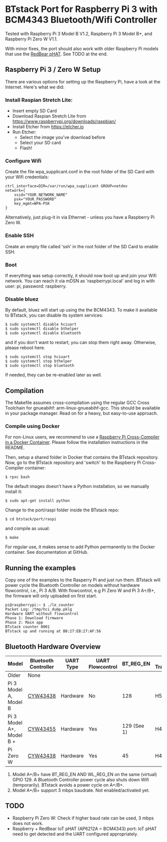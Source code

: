 # BTstack Port for Raspberry Pi 3 with BCM4343 Bluetooth/Wifi Controller

Tested with Raspberry Pi 3 Model B V1.2, Raspberry Pi 3 Model B+, and Raspberry Pi Zero W V1.1.

With minor fixes, the port should also work with older Raspberry Pi models that use the [RedBear pHAT](https://redbear.cc/product/rpi/iot-phat.html). See TODO at the end.

## Raspberry Pi 3 / Zero W Setup

There are various options for setting up the Raspberry Pi, have a look at the Internet. Here's what we did:

### Install Raspian Stretch Lite:

- Insert empty SD Card
- Download Raspian Stretch Lite from https://www.raspberrypi.org/downloads/raspbian/
- Install Etcher from https://etcher.io
- Run Etcher:
  - Select the image you've download before
  - Select your SD card
  - Flash!

### Configure Wifi

Create the file wpa_supplicant.conf in the root folder of the SD Card with your Wifi credentials:

	ctrl_interface=DIR=/var/run/wpa_supplicant GROUP=netdev
	network={
	    ssid="YOUR_NETWORK_NAME"
	    psk="YOUR_PASSWORD"
	    key_mgmt=WPA-PSK
	}

Alternatively, just plug-it in via Ethernet - unless you have a Raspberry Pi Zero W.

### Enable SSH

Create an empty file called 'ssh' in the root folder of the SD Card to enable SSH.

### Boot

If everything was setup correctly, it should now boot up and join your Wifi network. You can reach it via mDSN as 'raspberrypi.local' and log in with user: pi, password: raspberry.

### Disable bluez

By default, bluez will start up using the the BCM4343. To make it available to BTstack, you can disable its system services:

	$ sudo systemctl disable hciuart
    $ sudo systemctl disable bthelper
	$ sudo systemctl disable bluetooth

and if you don't want to restart, you can stop them right away. Otherwise, please reboot here.

	$ sudo systemctl stop hciuart
    $ sudo systemctl stop bthelper
	$ sudo systemctl stop bluetooth

If needed, they can be re-enabled later as well.

## Compilation

The Makefile assumes cross-compilation using the regular GCC Cross Toolchain for gnueabihf: arm-linux-gnueabihf-gcc. This should be available in your package manager. Read on for a heavy, but easy-to-use approach.

### Compile using Docker

For non-Linux users, we recommend to use a [Raspberry Pi Cross-Compiler in a Docker Container](https://github.com/sdt/docker-raspberry-pi-cross-compiler).
Please follow the installation instructions in the README. 

Then, setup a shared folder in Docker that contains the BTstack repository.
Now, go to the BTstack repository and 'switch' to the Raspberry Pi Cross-Compiler container:

	$ rpxc bash

The default images doesn't have a Python installation, so we manually install it:

	$ sudo apt-get install python

Change to the port/raspi folder inside the BTstack repo:

	$ cd btstack/port/raspi

and compile as usual:

	$ make

For regular use, it makes sense to add Python permanently to the Docker container. See documentation at GitHub.

## Running the examples

Copy one of the examples to the Rasperry Pi and just run them. BTstack will power cycle the Bluetooth Controller on models without hardware flowcontrol, i.e., Pi 3 A/B. With flowcontrol, e.g Pi Zero W and Pi 3 A+/B+, the firmware will only uploaded on first start. 

	pi@raspberrypi:~ $ ./le_counter
	Packet Log: /tmp/hci_dump.pklg
	Hardware UART without flowcontrol
	Phase 1: Download firmware
	Phase 2: Main app
	BTstack counter 0001
	BTstack up and running at B8:27:EB:27:AF:56

## Bluetooth Hardware Overview

Model                    | Bluetooth Controller                                    | UART Type | UART Flowcontrol | BT_REG_EN   | HCI Transport | Baudrate
-------------------------|---------------------------------------------------------|-----------|------------------|-------------|---------------|----------
Older                    | None                                                    |           |                  |             |               |
Pi 3 Model A, Model B    | [CYW43438](http://www.cypress.com/file/298076/download) | Hardware  | No               | 128         | H5            | 921600
Pi 3 Model A+, Model B + | [CYW43455](http://www.cypress.com/file/358916/download) | Hardware  | Yes              | 129 (See 1) | H4            | 921600 (See 2)
Pi Zero W                | [CYW43438](http://www.cypress.com/file/298076/download) | Hardware  | Yes              | 45          | H4            | 921600

1. Model A+/B+ have BT_REG_EN AND WL_REG_EN on the same (virtual) GPIO 129. A Bluetooth Controller power cycle also shuts down Wifi (temporarily). BTstack avoids a power cycle on A+/B+.
2. Model A+/B+ support 3 mbps baudrate. Not enabled/activated yet.

## TODO
- Raspberry Pi Zero W: Check if higher baud rate can be used, 3 mbps does not work.
- Raspberry + RedBear IoT pHAT (AP6212A = BCM4343) port: IoT pHAT need to get detected and the UART configured appropriately.

